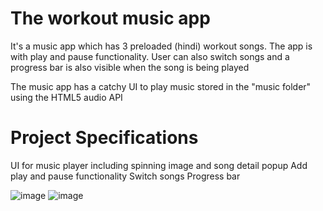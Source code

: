 # The workout music app

It's a music app which has 3 preloaded (hindi) workout songs. The app is with play and pause functionality. User can also switch songs and a progress bar is also visible when the song is being played

The music app has a catchy UI to play music stored in the "music folder" using the HTML5 audio API

# Project Specifications

UI for music player including spinning image and song detail popup
Add play and pause functionality
Switch songs
Progress bar

![image](https://user-images.githubusercontent.com/101229988/162341011-b5fc3e33-59ff-426e-ac92-461aba864f20.png)
![image](https://user-images.githubusercontent.com/101229988/162341110-80a497c2-cb8b-4e2e-ab52-db1958dad087.png)

